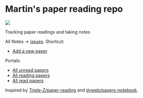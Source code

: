 # Martin's paper reading repo

![](https://media.istockphoto.com/id/1166581038/photo/little-boy-reading-newspaper-stock-photo.jpg?s=612x612&w=0&k=20&c=A2FKgftr1j3zaUW0vIApB9lxpyg6fID3m34pt6UFwFg=)

Tracking paper readings and taking notes

All Notes -> [issues](https://github.com/ymart1n/paper-reading/issues).
Shortcut:
- [Add a new paper](https://github.com/ymart1n/paper-reading/issues/new)

Portals:
- [All unread papers](https://github.com/ymart1n/paper-reading/issues?q=is%3Aissue+label%3Astatus%2Funread)
- [All reading papers](https://github.com/ymart1n/paper-reading/issues?q=is%3Aissue+label%3Astatus%2Freading)
- [All read papers](https://github.com/ymart1n/paper-reading/issues?q=is%3Aissue+label%3Astatus%2Fdone)

Inspired by 
[Triple-Z/paper-reading](https://github.com/Triple-Z/paper-reading) and [dyweb/papers-notebook](https://github.com/dyweb/papers-notebook).
